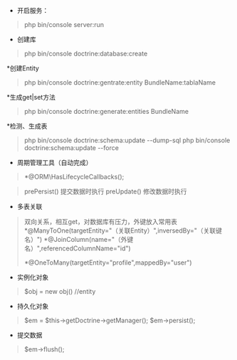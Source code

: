 * 开启服务：
> php bin/console server:run
>

* 创建库
> php bin/console doctrine:database:create
>

*创建Entity
>php bin/console doctrine:gentrate:entity BundleName:tablaName

*生成get|set方法
>php bin/console doctrine:generate:entities BundleName

*检测、生成表
>php bin/console doctrine:schema:update --dump-sql
>php bin/console doctrine:schema:update --force

* 周期管理工具（自动完成）
>  *@ORM\HasLifecycleCallbacks();

> prePersist() 提交数据时执行
> preUpdate() 修改数据时执行

* 多表关联
>双向关系，相互get，对数据库有压力，外键放入常用表
> *@ManyToOne(targetEntity="（关联Entity）",inversedBy="（关联键名）")
> *@JoinColumn(name="（外键名）",referencedColumnName="id")
>
> *@OneToMany(targetEntity="profile",mappedBy="user")

* 实例化对象
> $obj = new obj() //entity

* 持久化对象
> $em = $this->getDoctrine->getManager();
> $em->persist();

* 提交数据
> $em->flush();